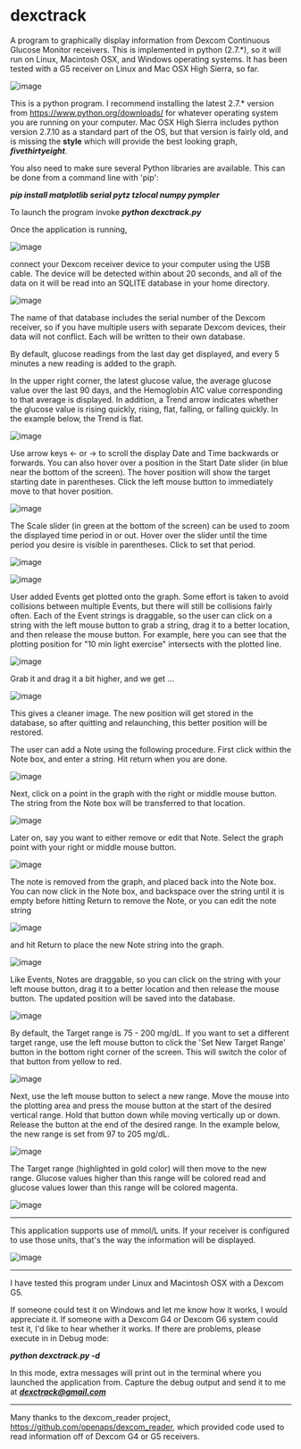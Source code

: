 # dexctrack
A program to graphically display information from Dexcom Continuous Glucose Monitor receivers. This is implemented in python (2.7.*), so it will run on Linux, Macintosh OSX, and Windows operating systems. It has been tested with a G5 receiver on Linux and Mac OSX High Sierra, so far.

![image](https://user-images.githubusercontent.com/39347592/40751570-5ec24c90-6431-11e8-8490-58426198fcfc.png)

This is a python program. I recommend installing the latest 2.7.* version from https://www.python.org/downloads/ for whatever operating system you are running on your computer. Mac OSX High Sierra includes python version 2.7.10 as a standard part of the OS, but that version is fairly old, and is missing the **style** which will provide the best looking graph, ***fivethirtyeight***.

You also need to make sure several Python libraries are available. This can be done from a command line with 'pip':

***pip install matplotlib serial pytz tzlocal numpy pympler***

To launch the program invoke ***python dexctrack.py***

Once the application is running, 

![image](https://user-images.githubusercontent.com/39347592/40758362-91bbe2e8-6452-11e8-8139-1d99352ca79a.png)

connect your Dexcom receiver device to your computer using the USB cable. The device will be detected within about 20 seconds, and all of the data on it will be read into an SQLITE database in your home directory.

![image](https://user-images.githubusercontent.com/39347592/40758366-95861c18-6452-11e8-863b-b66917db71d8.png)

The name of that database includes the serial number of the Dexcom receiver, so if you have multiple users with separate Dexcom devices, their data will not conflict. Each will be written to their own database.

By default, glucose readings from the last day get displayed, and every 5 minutes a new reading is added to the graph.

In the upper right corner, the latest glucose value, the average glucose value over the last 90 days, and the Hemoglobin A1C value corresponding to that average is displayed. In addition, a Trend arrow indicates whether the glucose value is rising quickly, rising, flat, falling, or falling quickly. In the example below, the Trend is flat.

![image](https://user-images.githubusercontent.com/39347592/40762686-514c6196-6467-11e8-9003-01e19ece6cf7.png)

Use arrow keys <- or -> to scroll the display Date and Time backwards or forwards. You can also hover over a position in the Start Date slider (in blue near the bottom of the screen). The hover position will show the target starting date in parentheses. Click the left mouse button to immediately move to that hover position.

![image](https://user-images.githubusercontent.com/39347592/40758666-1f45d3ca-6454-11e8-99a9-4824f611c793.png)

The Scale slider (in green at the bottom of the screen) can be used to zoom the displayed time period in or out. Hover over the slider until the time period you desire is visible in parentheses. Click to set that period.

![image](https://user-images.githubusercontent.com/39347592/40758670-21c15570-6454-11e8-8cf0-9f14a53fa882.png)

![image](https://user-images.githubusercontent.com/39347592/40759167-7127ea6e-6456-11e8-8cdb-7868768b9d81.png)

User added Events get plotted onto the graph. Some effort is taken to avoid collisions between multiple Events, but there will still be collisions fairly often. Each of the Event strings is draggable, so the user can click on a string with the left mouse button to grab a string, drag it to a better location, and then release the mouse button. For example, here you can see that the plotting position for "10 min light exercise" intersects with the plotted line.

![image](https://user-images.githubusercontent.com/39347592/40756240-f3256c3a-6447-11e8-8a65-6aee013b2d5f.png)

Grab it and drag it a bit higher, and we get ...

![image](https://user-images.githubusercontent.com/39347592/40756244-f7c68364-6447-11e8-9872-901a99ff2852.png)

This gives a cleaner image. The new position will get stored in the database, so after quitting and relaunching, this better position will be restored.

The user can add a Note using the following procedure. First click within the Note box, and enter a string. Hit return when you are done.

![image](https://user-images.githubusercontent.com/39347592/40761833-f9df4634-6462-11e8-9087-4d8388936262.png)

Next, click on a point in the graph with the right or middle mouse button. The string from the Note box will be transferred to that location.

![image](https://user-images.githubusercontent.com/39347592/40761838-ffee91e2-6462-11e8-84a6-032fc44c01c3.png)

Later on, say you want to either remove or edit that Note. Select the graph point with your right or middle mouse button.

![image](https://user-images.githubusercontent.com/39347592/40761846-105defb4-6463-11e8-9f7d-cff6e99b895e.png)

The note is removed from the graph, and placed back into the Note box. You can now click in the Note box, and backspace over the string until it is empty before hitting Return to remove the Note, or you can edit the note string

![image](https://user-images.githubusercontent.com/39347592/40761851-147a9048-6463-11e8-89cd-f0d173c1d88d.png)

and hit Return to place the new Note string into the graph.

![image](https://user-images.githubusercontent.com/39347592/40761853-18f70dc2-6463-11e8-8445-55bc92edba85.png)

Like Events, Notes are draggable, so you can click on the string with your left mouse button, drag it to a better location and then release the mouse button. The updated position will be saved into the database.

![image](https://user-images.githubusercontent.com/39347592/40762389-5cc3f954-6466-11e8-81bd-1d7af4715751.png)

By default, the Target range is 75 - 200 mg/dL. If you want to set a different target range, use the left mouse button to click the 'Set New Target Range' button in the bottom right corner of the screen. This will switch the color of that button from yellow to red.

![image](https://user-images.githubusercontent.com/39347592/40806452-1fcbb222-64e7-11e8-8102-e3a5297ab7d3.png)

Next, use the left mouse button to select a new range. Move the mouse into the plotting area and press the mouse button at the start of the desired vertical range. Hold that button down while moving vertically up or down. Release the button at the end of the desired range. In the example below, the new range is set from 97 to 205 mg/dL.

![image](https://user-images.githubusercontent.com/39347592/40806464-26598006-64e7-11e8-93f8-2540b9b26c4c.png)

The Target range (highlighted in gold color) will then move to the new range. Glucose values higher than this range will be colored read and glucose values lower than this range will be colored magenta.

![image](https://user-images.githubusercontent.com/39347592/40806472-2c8f2ec6-64e7-11e8-9fa0-3201445c371f.png)

---

This application supports use of mmol/L units. If your receiver is configured to use those units, that's the way the information will be displayed.

![image](https://user-images.githubusercontent.com/39347592/40817365-a8d5c4a6-6517-11e8-8e99-98dc35346f3b.png)

---

I have tested this program under Linux and Macintosh OSX with a Dexcom G5.

If someone could test it on Windows and let me know how it works, I would appreciate it. If someone with a Dexcom G4 or Dexcom G6 system could test it, I'd like to hear whether it works. If there are problems, please execute in in Debug mode:

***python dexctrack.py -d***

In this mode, extra messages will print out in the terminal where you launched the application from.
Capture the debug output and send it to me at ***dexctrack@gmail.com***

---

Many thanks to the dexcom_reader project, https://github.com/openaps/dexcom_reader, which provided code used to read information off of Dexcom G4 or G5 receivers.

